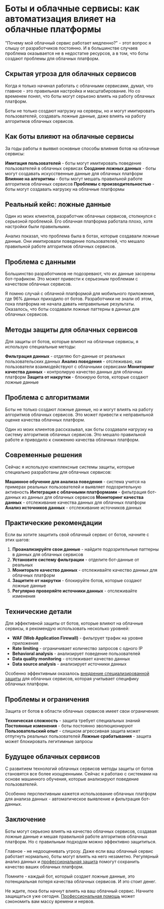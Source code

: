 # Боты и облачные сервисы: как автоматизация влияет на облачные платформы

"Почему мой облачный сервис работает медленно?" - этот вопрос я слышу от разработчиков постоянно. И в большинстве случаев проблема оказывается не в недостатке ресурсов, а в том, что боты создают проблемы для облачных платформ.

## Скрытая угроза для облачных сервисов

Когда я только начинал работать с облачными сервисами, думал, что главное - это правильная настройка и масштабирование. Но со временем понял, что боты могут серьезно влиять на работу облачных платформ.

Боты не только создают нагрузку на серверы, но и могут имитировать пользователей, создавать ложные данные, даже влиять на работу алгоритмов облачных сервисов.

## Как боты влияют на облачные сервисы

За годы работы я выявил основные способы влияния ботов на облачные сервисы:

**Имитация пользователей** - боты могут имитировать поведение пользователей в облачных сервисах
**Создание ложных данных** - боты могут создавать искусственные данные для облачных платформ
**Влияние на алгоритмы** - боты могут мешать правильной работе алгоритмов облачных сервисов
**Проблемы с производительностью** - боты могут создавать нагрузку на облачные платформы

## Реальный кейс: ложные данные

Один из моих клиентов, разработчик облачных сервисов, столкнулся с серьезной проблемой. Его облачная платформа работала плохо, хотя настройки были правильными.

Анализ показал, что проблема была в ботах, которые создавали ложные данные. Они имитировали поведение пользователей, что мешало правильной работе алгоритмов облачных сервисов.

## Проблема с данными

Большинство разработчиков не подозревают, что их данные засорены бот-трафиком. Это может привести к серьезным проблемам с качеством облачных сервисов.

Я помню случай с облачной платформой для мобильного приложения, где 96% данных приходило от ботов. Разработчики не знали об этом, пока платформа не начала давать неправильные результаты. Оказалось, что боты создавали ложные паттерны в данных для облачных сервисов.

## Методы защиты для облачных сервисов

Для защиты от ботов, которые влияют на облачные сервисы, я использую специальные методы:

**Фильтрация данных** - отделяю бот-данные от реальных пользовательских данных
**Анализ поведения** - отслеживаю, как пользователи взаимодействуют с облачными сервисами
**Мониторинг качества данных** - контролирую качество данных для облачных платформ
**Защита от накрутки** - блокирую ботов, которые создают ложные данные

## Проблема с алгоритмами

Боты не только создают ложные данные, но и могут влиять на работу алгоритмов облачных сервисов. Это может привести к неправильной оценке качества облачных платформ.

Один из моих клиентов рассказывал, как боты создавали нагрузку на систему алгоритмов облачных сервисов. Это мешало правильной работе и приводило к снижению качества облачных платформ.

## Современные решения

Сейчас я использую комплексные системы защиты, которые специально разработаны для облачных сервисов:

**Машинное обучение для анализа поведения** - система учится на примерах реальных пользователей и выявляет подозрительную активность
**Интеграция с облачными платформами** - фильтрация бот-данных из данных для облачных сервисов
**Мониторинг качества данных** - отслеживание качества данных для облачных платформ
**Анализ источников данных** - отслеживание источников данных

## Практические рекомендации

Если вы хотите защитить свой облачный сервис от ботов, начните с этих шагов:

1. **Проанализируйте свои данные** - найдите подозрительные паттерны в данных для облачных сервисов
2. **Установите систему фильтрации** - отделите бот-данные от реальных
3. **Мониторьте качество данных** - отслеживайте качество данных для облачных платформ
4. **Защитите от накрутки** - блокируйте ботов, которые создают ложные данные
5. **Регулярно проверяйте источники данных** - отслеживайте изменения

## Технические детали

Для эффективной защиты от ботов, которые влияют на облачные сервисы, я рекомендую использовать несколько уровней:

- **WAF (Web Application Firewall)** - фильтрует трафик на уровне приложения
- **Rate limiting** - ограничивает количество запросов с одного IP
- **Behavioral analysis** - анализирует поведение пользователей
- **Data quality monitoring** - отслеживает качество данных
- **Data source analysis** - анализирует источники данных

Особенно эффективным оказалось [внедрение специализированной защиты](https://progaem.com/ustanovka-antibота-usluga-po-zashhite-ot-botов-vashih-sajtов-na-различных-cms-системах.html) для облачных сервисов, которая учитывает специфику облачных платформ.

## Проблемы и ограничения

Защита от ботов в области облачных сервисов имеет свои ограничения:

**Техническая сложность** - защита требует специальных знаний
**Постоянные изменения** - боты постоянно эволюционируют
**Пользовательский опыт** - слишком агрессивная защита может отпугнуть реальных пользователей
**Ложные срабатывания** - защита может блокировать легитимные запросы

## Будущее облачных сервисов

С развитием технологий облачных сервисов методы защиты от ботов становятся все более изощренными. Сейчас я работаю с системами на основе машинного обучения, которые анализируют поведение пользователей.

Особенно перспективным кажется использование облачных платформ для анализа данных - автоматическое выявление и фильтрация бот-данных.

## Заключение

Боты могут серьезно влиять на качество облачных сервисов, создавая ложные данные и мешая правильной работе алгоритмов облачных платформ. Но с правильным подходом можно эффективно защититься.

Главное - не недооценивать угрозу. Даже если ваш облачный сервис работает нормально, боты могут влиять на него незаметно. Регулярный анализ данных и [профессиональная защита](https://progaem.com/ustanovka-antibота-usluga-po-zashhite-ot-botов-vashih-sajtов-na-различных-cms-системах.html) помогут сохранить качество ваших облачных платформ.

Помните - каждый бот, который создает ложные данные, это потенциальная потеря качества облачных сервисов. И это стоит денег.

Не ждите, пока боты начнут влиять на ваш облачный сервис. Начните защищаться уже сегодня. [Профессиональная помощь](https://progaem.com/ustanovka-antibота-usluga-po-zashhite-ot-botов-vashih-sajtов-na-различных-cms-системах.html) может сэкономить вам массу времени и нервов.
